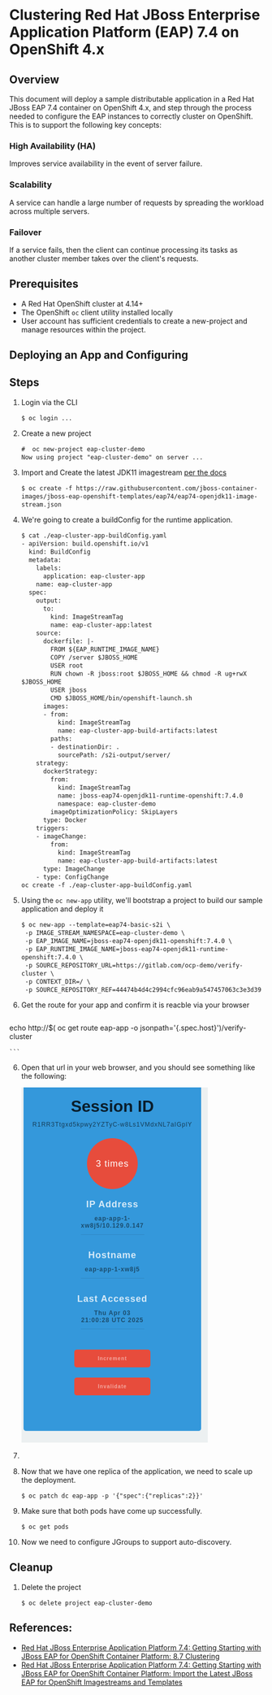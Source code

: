 # Clustering Red Hat JBoss Enterprise Application Platform (EAP) 7.4 on OpenShift 4.x

## Overview

This document will deploy a sample distributable application in a Red Hat JBoss EAP 7.4 container on OpenShift 4.x, and step through the process needed to configure the EAP instances to correctly cluster on OpenShift. This is to support the following key concepts:

### High Availability (HA)

Improves service availability in the event of server failure.

### Scalability

A service can handle a large number of requests by spreading the workload across multiple servers.

### Failover

If a service fails, then the client can continue processing its tasks as another cluster member takes over the client's requests.

## Prerequisites

* A Red Hat OpenShift cluster at 4.14+
* The OpenShift `oc` client utility installed locally
* User account has sufficient credentials to create a new-project and manage resources within the project.

## Deploying an App and Configuring 

## Steps

1.  Login via the CLI

    ```console
    $ oc login ...
    ```

2.  Create a new project

    ```console
    #  oc new-project eap-cluster-demo
    Now using project "eap-cluster-demo" on server ...
    ``` 

3.  Import and Create the latest JDK11 imagestream [per the docs](https://docs.redhat.com/en/documentation/red_hat_jboss_enterprise_application_platform/7.4/html-single/getting_started_with_jboss_eap_for_openshift_container_platform/index#import_imagestreams_templates)

    ```console
    $ oc create -f https://raw.githubusercontent.com/jboss-container-images/jboss-eap-openshift-templates/eap74/eap74-openjdk11-image-stream.json
    ```

4.  We're going to create a buildConfig for the runtime application.

    ```console
    $ cat ./eap-cluster-app-buildConfig.yaml
    - apiVersion: build.openshift.io/v1
      kind: BuildConfig
      metadata:
        labels:
          application: eap-cluster-app
        name: eap-cluster-app
      spec:
        output:
          to:
            kind: ImageStreamTag
            name: eap-cluster-app:latest
        source:
          dockerfile: |-
            FROM ${EAP_RUNTIME_IMAGE_NAME}
            COPY /server $JBOSS_HOME
            USER root
            RUN chown -R jboss:root $JBOSS_HOME && chmod -R ug+rwX $JBOSS_HOME
            USER jboss
            CMD $JBOSS_HOME/bin/openshift-launch.sh
          images:
          - from:
              kind: ImageStreamTag
              name: eap-cluster-app-build-artifacts:latest
            paths:
            - destinationDir: .
              sourcePath: /s2i-output/server/
        strategy:
          dockerStrategy:
            from:
              kind: ImageStreamTag
              name: jboss-eap74-openjdk11-runtime-openshift:7.4.0
              namespace: eap-cluster-demo
            imageOptimizationPolicy: SkipLayers
          type: Docker
        triggers:
        - imageChange:
            from:
              kind: ImageStreamTag
              name: eap-cluster-app-build-artifacts:latest
          type: ImageChange
        - type: ConfigChange
    oc create -f ./eap-cluster-app-buildConfig.yaml
    ```

4.  Using the `oc new-app` utility, we'll bootstrap a project to build our sample application and deploy it

    ```console
    $ oc new-app --template=eap74-basic-s2i \
     -p IMAGE_STREAM_NAMESPACE=eap-cluster-demo \
     -p EAP_IMAGE_NAME=jboss-eap74-openjdk11-openshift:7.4.0 \
     -p EAP_RUNTIME_IMAGE_NAME=jboss-eap74-openjdk11-runtime-openshift:7.4.0 \
     -p SOURCE_REPOSITORY_URL=https://gitlab.com/ocp-demo/verify-cluster \
     -p CONTEXT_DIR=/ \
     -p SOURCE_REPOSITORY_REF=44474b4d4c2994cfc96eab9a547457063c3e3d39
    ```

5.  Get the route for your app and confirm it is reacble via your browser

    ```console
   echo http://$( oc get route eap-app -o jsonpath='{.spec.host}')/verify-cluster

    ```

6.  Open that url in your web browser, and you should see something like the following:

    ![Verify Site](/images/verify-cluster.png)

7.  



9.  Now that we have one replica of the application, we need to scale up the deployment.

    ```console
    $ oc patch dc eap-app -p '{"spec":{"replicas":2}}'
    ```

10. Make sure that both pods have come up successfully.

    ```console
    $ oc get pods
    ```
    
11. Now we need to configure JGroups to support auto-discovery. 

## Cleanup

1.  Delete the project

    ```console
    $ oc delete project eap-cluster-demo
    ```

## References:

* [Red Hat JBoss Enterprise Application Platform 7.4: Getting Starting with JBoss EAP for OpenShift Container Platform: 8.7 Clustering](https://docs.redhat.com/en/documentation/red_hat_jboss_enterprise_application_platform/7.4/html-single/getting_started_with_jboss_eap_for_openshift_container_platform/index#configuring_a_jgroups_discovery_mechanism)
* [Red Hat JBoss Enterprise Application Platform 7.4: Getting Starting with JBoss EAP for OpenShift Container Platform: Import the Latest JBoss EAP for OpenShift Imagestreams and Templates](https://docs.redhat.com/en/documentation/red_hat_jboss_enterprise_application_platform/7.4/html-single/getting_started_with_jboss_eap_for_openshift_container_platform/index#import_imagestreams_templates)

